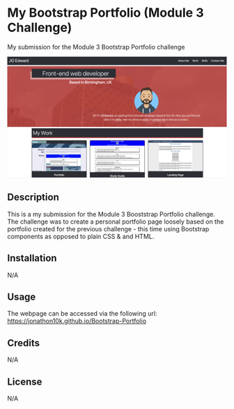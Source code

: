 # My Bootstrap Portfolio (Module 3 Challenge)
My submission for the Module 3 Bootstrap Portfolio challenge

![Boostrap Portfolio preview](./images/project-preview.png)

## Description

This is a my submission for the Module 3 Booststrap Portfolio challenge. The challenge was to create a personal portfolio page loosely based on the portfolio created for the previous challenge - this time using Bootstrap components as opposed to plain CSS & and HTML.


## Installation

N/A

## Usage

The webpage can be accessed via the following url: https://jonathon10k.github.io/Bootstrap-Portfolio


## Credits

N/A

## License

N/A